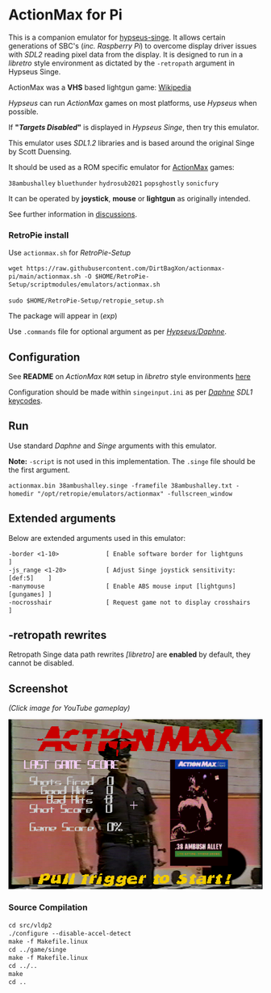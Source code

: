 # ActionMax for Pi

This is a companion emulator for [hypseus-singe](https://github.com/DirtBagXon/hypseus-singe). It allows certain generations of SBC's (_inc. Raspberry Pi_) to overcome display driver issues with _SDL2_ reading pixel data from the display. It is designed to run in a _libretro_ style environment as dictated by the `-retropath` argument in Hypseus Singe.

ActionMax was a **VHS** based lightgun game: [Wikipedia](https://en.wikipedia.org/wiki/Action_Max)

_Hypseus_ can run _ActionMax_ games on most platforms, use _Hypseus_ when possible.

If **"_Targets Disabled_"** is displayed in _Hypseus Singe_, then try this emulator.

This emulator uses _SDL1.2_ libraries and is based around the original Singe by Scott Duensing.

It should be used as a ROM specific emulator for [ActionMax](https://en.wikipedia.org/wiki/Action_Max) games:

`38ambushalley` `bluethunder` `hydrosub2021` `popsghostly` `sonicfury`

It can be operated by **joystick**, **mouse** or **lightgun** as originally intended.

See further information in [discussions](https://github.com/DirtBagXon/actionmax-pi/discussions/1).

### RetroPie install
Use `actionmax.sh` for _RetroPie-Setup_

    wget https://raw.githubusercontent.com/DirtBagXon/actionmax-pi/main/actionmax.sh -O $HOME/RetroPie-Setup/scriptmodules/emulators/actionmax.sh

    sudo $HOME/RetroPie-Setup/retropie_setup.sh

The package will appear in (_exp_)

Use `.commands` file for optional argument as per [_Hypseus/Daphne_](https://retropie.org.uk/docs/Daphne/#command-parametres).


## Configuration

See **README** on _ActionMax_ `ROM` setup in _libretro_ style environments [here](https://github.com/DirtBagXon/hypseus_singe_data/blob/master/00-singe1/actionmax/README.md)

Configuration should be made within `singeinput.ini` as per [_Daphne_](https://www.daphne-emu.com:9443/mediawiki/index.php/Input) _SDL1_ [keycodes](https://www.daphne-emu.com:9443/mediawiki/index.php/KeyList).

## Run

Use standard _Daphne_ and _Singe_ arguments with this emulator.

**Note:** `-script` is not used in this implementation. The `.singe` file should be the first argument.

    actionmax.bin 38ambushalley.singe -framefile 38ambushalley.txt -homedir "/opt/retropie/emulators/actionmax" -fullscreen_window

## Extended arguments

Below are extended arguments used in this emulator:

    -border <1-10>             [ Enable software border for lightguns          ]
    -js_range <1-20>           [ Adjust Singe joystick sensitivity: [def:5]    ]
    -manymouse                 [ Enable ABS mouse input [lightguns] [gungames] ]
    -nocrosshair               [ Request game not to display crosshairs        ]


## -retropath rewrites

Retropath Singe data path rewrites _[libretro]_ are **enabled** by default, they cannot be disabled.

## Screenshot

*(Click image for YouTube gameplay)*

[![ActionMax](actionmax.png)](https://www.youtube.com/watch?v=n2mSRctg6u0&list=PLRLuhkf2c3OeRoXydn0upKyIBUXNMK13x)

### Source Compilation

    cd src/vldp2
    ./configure --disable-accel-detect
    make -f Makefile.linux
    cd ../game/singe
    make -f Makefile.linux
    cd ../..
    make
    cd ..

